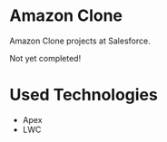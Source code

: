 # Amazon Clone
Amazon Clone projects at Salesforce.
<p>Not yet completed!</p>

# Used Technologies
- Apex
- LWC

